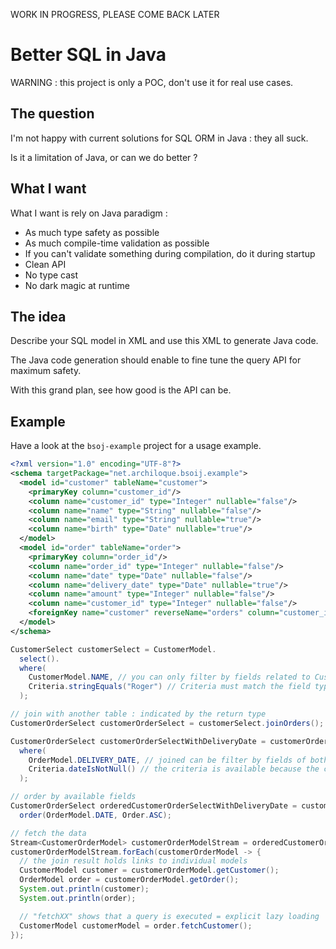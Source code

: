 WORK IN PROGRESS, PLEASE COME BACK LATER

# Better SQL in Java

WARNING : this project is only a POC, don't use it for real use cases.

## The question

I'm not happy with current solutions for SQL ORM in Java : they all suck.

Is it a limitation of Java, or can we do better ?

## What I want

What I want is rely on Java paradigm :

- As much type safety as possible
- As much compile-time validation as possible
- If you can't validate something during compilation, do it during startup 
- Clean API
- No type cast
- No dark magic at runtime

## The idea

Describe your SQL model in XML and use this XML to generate Java code.

The Java code generation should enable to fine tune the query API for maximum safety.

With this grand plan, see how good is the API can be.

## Example

Have a look at the `bsoj-example` project for a usage example.

```xml
<?xml version="1.0" encoding="UTF-8"?>
<schema targetPackage="net.archiloque.bsoij.example">
  <model id="customer" tableName="customer">
    <primaryKey column="customer_id"/>
    <column name="customer_id" type="Integer" nullable="false"/>
    <column name="name" type="String" nullable="false"/>
    <column name="email" type="String" nullable="true"/>
    <column name="birth" type="Date" nullable="true"/>
  </model>
  <model id="order" tableName="order">
    <primaryKey column="order_id"/>
    <column name="order_id" type="Integer" nullable="false"/>
    <column name="date" type="Date" nullable="false"/>
    <column name="delivery_date" type="Date" nullable="true"/>
    <column name="amount" type="Integer" nullable="false"/>
    <column name="customer_id" type="Integer" nullable="false"/>
    <foreignKey name="customer" reverseName="orders" column="customer_id" references="customer"/>
  </model>
</schema>
```

```java
CustomerSelect customerSelect = CustomerModel.
  select().
  where(
    CustomerModel.NAME, // you can only filter by fields related to Customers 
    Criteria.stringEquals("Roger") // Criteria must match the field type
  );

// join with another table : indicated by the return type
CustomerOrderSelect customerOrderSelect = customerSelect.joinOrders();

CustomerOrderSelect customerOrderSelectWithDeliveryDate = customerOrderSelect.
  where(
    OrderModel.DELIVERY_DATE, // joined can be filter by fields of both models 
    Criteria.dateIsNotNull() // the criteria is available because the column is nullable
  );

// order by available fields
CustomerOrderSelect orderedCustomerOrderSelectWithDeliveryDate = customerOrderSelectWithDeliveryDate.
  order(OrderModel.DATE, Order.ASC);

// fetch the data
Stream<CustomerOrderModel> customerOrderModelStream = orderedCustomerOrderSelectWithDeliveryDate.fetch();
customerOrderModelStream.forEach(customerOrderModel -> {
  // the join result holds links to individual models
  CustomerModel customer = customerOrderModel.getCustomer();
  OrderModel order = customerOrderModel.getOrder();
  System.out.println(customer);
  System.out.println(order);

  // "fetchXX" shows that a query is executed = explicit lazy loading
  CustomerModel customerModel = order.fetchCustomer();
});
```